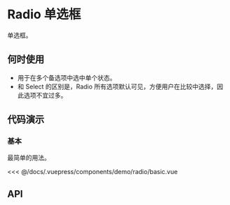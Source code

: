 # Radio 单选框

单选框。

## 何时使用

- 用于在多个备选项中选中单个状态。
- 和 Select 的区别是，Radio 所有选项默认可见，方便用户在比较中选择，因此选项不宜过多。

## 代码演示

### 基本

最简单的用法。

<demo-radio-basic/>

<<< @/docs/.vuepress/components/demo/radio/basic.vue

## API
